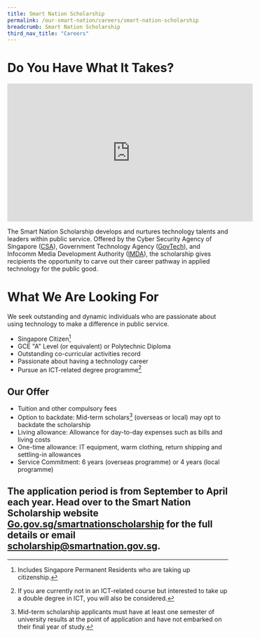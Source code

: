 ```yaml
---
title: Smart Nation Scholarship
permalink: /our-smart-nation/careers/smart-nation-scholarship
breadcrumb: Smart Nation Scholarship
third_nav_title: "Careers"
---
```


# Do You Have What It Takes?

<iframe width="560" height="315" src="https://www.youtube.com/embed/N7KhQH84sXE" frameborder="0" allow="accelerometer; autoplay; clipboard-write; encrypted-media; gyroscope; picture-in-picture" allowfullscreen></iframe>

The Smart Nation Scholarship develops and nurtures technology talents and leaders within public service. Offered by the Cyber Security Agency of Singapore (<a href="https://www.csa.gov.sg/" target="_blank">CSA</a>), Government Technology Agency (<a href="https://www.tech.gov.sg/" target="_blank">GovTech</a>), and Infocomm Media Development Authority (<a href="https://www.imda.gov.sg/" target="_blank">IMDA</a>), the scholarship gives recipients the opportunity to carve out their career pathway in applied technology for the public good.

# What We Are Looking For

We seek outstanding and dynamic individuals who are passionate about using technology to make a difference in public service.
-	Singapore Citizen[^1]
-	GCE "A" Level (or equivalent) or Polytechnic Diploma
-	Outstanding co-curricular activities record
-	Passionate about having a technology career
-	Pursue an ICT-related degree programme[^2]

[^1]: Includes Singapore Permanent Residents who are taking up citizenship.
[^2]: If you are currently not in an ICT-related course but interested to take up a double degree in ICT, you will also be considered. 

## Our Offer
-	Tuition and other compulsory fees
-	Option to backdate: Mid-term scholars[^3] (overseas or local) may opt to backdate the scholarship
-	Living allowance: Allowance for day-to-day expenses such as bills and living costs
-	One-time allowance: IT equipment, warm clothing, return shipping and settling-in allowances
-	Service Commitment: 6 years (overseas programme) or 4 years (local programme)

[^3]: Mid-term scholarship applicants must have at least one semester of university results at the point of application and have not embarked on their final year of study.

## The application period is from September to April each year. Head over to the Smart Nation Scholarship website <a href="Go.gov.sg/smartnationscholarship" target="_blank">Go.gov.sg/smartnationscholarship</a> for the full details or email [scholarship@smartnation.gov.sg](mailto:scholarship@smartnation.gov.sg). 
